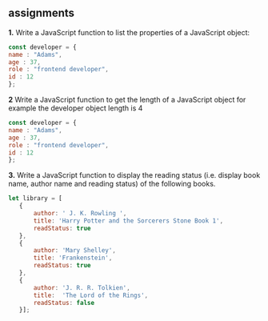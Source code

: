 ## assignments

 **1.** Write a JavaScript function to list the properties of a JavaScript 
 object:  
```javascript 
const developer = {  
name : "Adams",  
age : 37,
role : "frontend developer",  
id : 12 
};  
```

**2** Write a JavaScript function to get the length of a JavaScript object
for example the developer object  length is 4 
```javascript 
const developer = {  
name : "Adams",  
age : 37,
role : "frontend developer",  
id : 12 
};  
```
**3.** Write a JavaScript function to display the reading status (i.e. display book name, author name and reading status) of the following books.
```javascript 
let library = [ 
   {
       author: ' J. K. Rowling ',
       title: 'Harry Potter and the Sorcerers Stone Book 1',
       readStatus: true
   },
   {
       author: 'Mary Shelley',
       title: 'Frankenstein',
       readStatus: true
   },
   {
       author: 'J. R. R. Tolkien',
       title:  'The Lord of the Rings', 
       readStatus: false
   }];

```

